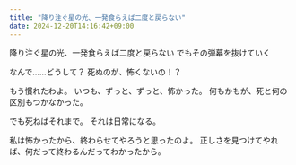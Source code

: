 ```yaml
---
title: "降り注ぐ星の光、一発食らえば二度と戻らない"
date: 2024-12-20T14:16:42+09:00
---
```

降り注ぐ星の光、一発食らえば二度と戻らない
でもその弾幕を抜けていく

なんで……どうして？
死ぬのが、怖くないの！？

もう慣れたわよ。
いつも、ずっと、ずっと、怖かった。
何もかもが、死と何の区別もつかなかった。

でも死ねばそれまで。
それは日常になる。

私は怖かったから、終わらせてやろうと思ったのよ。
正しさを見つけてやれば、何だって終わるんだってわかったから。
